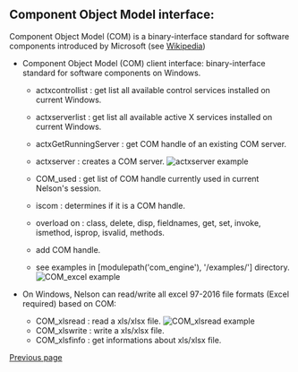 ## Component Object Model interface:

Component Object Model (COM) is a binary-interface standard for software components introduced by Microsoft (see [Wikipedia](https://en.wikipedia.org/wiki/Component_Object_Model))


* Component Object Model (COM) client interface: binary-interface standard for software components on Windows.
  * actxcontrollist : get list all available control services installed on current Windows. 
  * actxserverlist : get list all available active X services installed on current Windows. 
  * actxGetRunningServer : get COM handle of an existing COM server.
  * actxserver : creates a COM server.
    ![actxserver example](https://github.com/Nelson-numerical-software/nelson-website/raw/master/images/actxserver.jpg "actxserver")

  * COM_used : get list of COM handle currently used in current Nelson's session.
  * iscom : determines if it is a COM handle. 
  * overload on : class, delete, disp, fieldnames, get, set, invoke, ismethod, isprop,  isvalid, methods. 
  * add COM handle. 
  * see examples in [modulepath('com_engine'), '/examples/'] directory.
    ![COM_excel example](https://github.com/Nelson-numerical-software/nelson-website/raw/master/images/COM_excel.jpg "COM example with Excel")



* On Windows, Nelson can read/write all excel 97-2016 file formats (Excel required) based on COM: 
  * COM_xlsread : read a xls/xlsx file.
    ![COM_xlsread example](https://github.com/Nelson-numerical-software/nelson-website/raw/master/images/COM_xlsread.jpg "COM_xlsread")
  * COM_xlswrite : write a xls/xlsx file.
  * COM_xlsfinfo : get informations about xls/xlsx file.


[Previous page](FEATURES.md)
